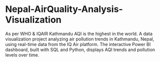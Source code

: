 # Nepal-AirQuality-Analysis-Visualization
As per WHO &amp; IQAIR Kathmandu AQI is the highest in the world. 
A data visualization project analyzing air pollution trends in Kathmandu, Nepal, using real-time data from the IQ Air platform. 
The interactive Power BI dashboard, built with SQL and Python, displays AQI trends and pollution levels over time.
